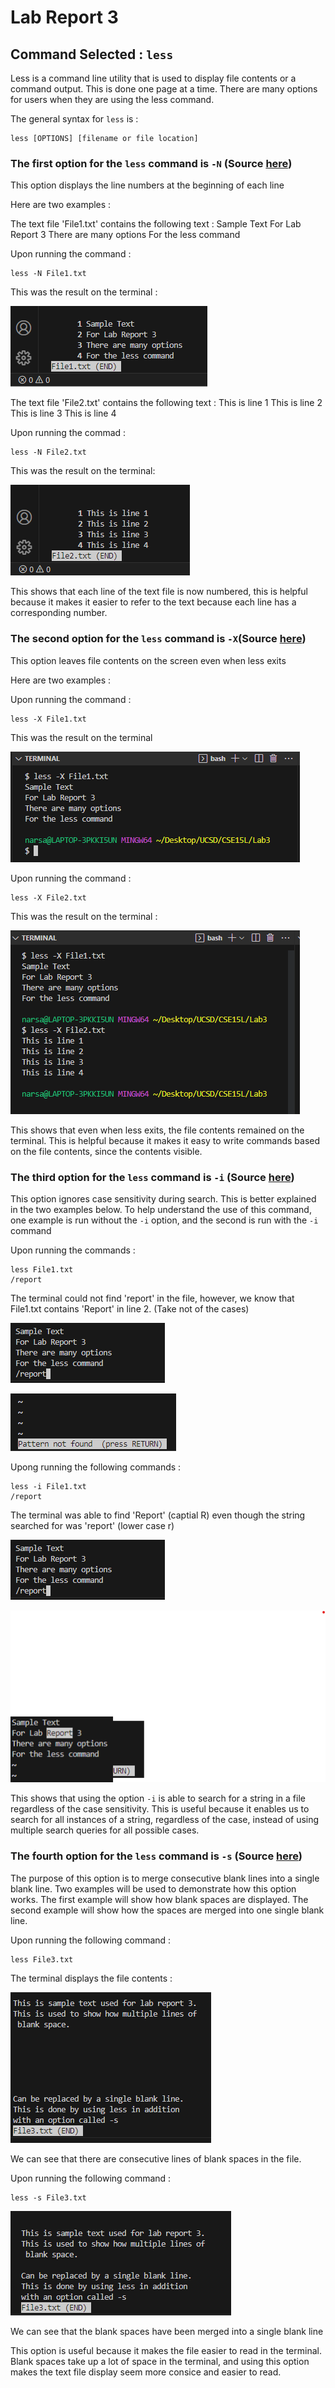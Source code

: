 # Lab Report 3

## Command Selected : `less`

Less is a command line utility that is used to display file contents or a command output.
This is done one page at a time. There are many options for users when they are using the
less command.

The general syntax for `less` is :

```
less [OPTIONS] [filename or file location]
```


### The first option for the `less` command is `-N` (Source [here](https://linuxize.com/post/less-command-in-linux/#how-to-use-less)) 

This option displays the line numbers at the beginning of each line

Here are two examples : 

The text file 'File1.txt' contains the following text : 
Sample Text
For Lab Report 3
There are many options
For the less command

Upon running the command : 

```
less -N File1.txt
```
This was the result on the terminal : 

![Image](LessEx1.png)	

The text file 'File2.txt' contains the following text : 
This is line 1
This is line 2
This is line 3
This is line 4

Upon running the commad : 

```
less -N File2.txt
```

This was the result on the terminal:

![Image](LessEx2.png)	

This shows that each line of the text file is now numbered, this is helpful because it makes it easier to refer to the text because each line has a corresponding number.

### The second option for the `less` command is `-X`(Source [here](https://linuxize.com/post/less-command-in-linux/#how-to-use-less)) 

This option leaves file contents on the screen even when less exits

Here are two examples : 

Upon running the command : 

```
less -X File1.txt
```
This was the result on the terminal

![Image](LessEx3.png)


Upon running the command : 

```
less -X File2.txt
```
This was the result on the terminal : 

![Image](LessEx4.png)


This shows that even when less exits, the file contents remained on the terminal. This is helpful because it makes it easy to write commands based on the file contents, since the contents visible.



### The third option for the `less` command is `-i` (Source [here](https://phoenixnap.com/kb/less-command-in-linux)) 

This option ignores case sensitivity during search. This is better explained in the two examples below. To help understand the use of this command, one example is run without the `-i` option, and the second is run with the `-i` command

Upon running the commands : 

```
less File1.txt
/report
```
The terminal could not find 'report' in the file, however, we know that File1.txt contains 'Report' in line 2. (Take not of the cases)

![Image](LessEx5.png)

![Image](LessEx6.png)


Upong running the following commands : 

```
less -i File1.txt
/report
```
The terminal was able to find 'Report' (captial R) even though the string searched for was 'report' (lower case r)

![Image](LessEx5.png)

![Image](LessEx7.png)

This shows that using the option `-i` is able to search for a string in a file regardless of the case sensitivity. This is useful because it enables us to search for all instances of a string, regardless of the case, instead of using multiple search queries for all possible cases.


### The fourth option for the `less` command is `-s` (Source [here](https://phoenixnap.com/kb/less-command-in-linux)) 

The purpose of this option is to merge consecutive blank lines into a single blank line. Two examples will be used to demonstrate how this option works. The first example will show how blank spaces are displayed. The second example will show how the spaces are merged into one single blank line.


Upon running the following command : 

```
less File3.txt
```
The terminal displays the file contents : 

![Image](LessEx8.png)

We can see that there are consecutive lines of blank spaces in the file.

Upon running the following command :

```
less -s File3.txt
```
![Image](LessEx9.png)

We can see that the blank spaces have been merged into a single blank line


This option is useful because it makes the file easier to read in the terminal. Blank spaces take up a lot of space in the terminal, and using this option makes the text file display seem more consice and easier to read.















